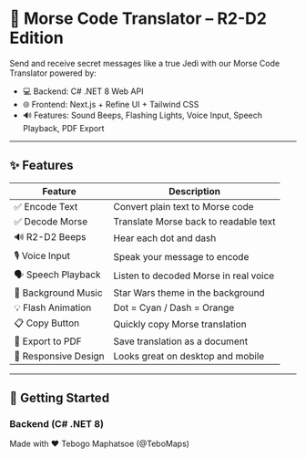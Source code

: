 # 🤖 Morse Code Translator – R2-D2 Edition

Send and receive secret messages like a true Jedi with our Morse Code Translator powered by:

- 💻 Backend: C# .NET 8 Web API
- 🌐 Frontend: Next.js + Refine UI + Tailwind CSS
- 🔊 Features: Sound Beeps, Flashing Lights, Voice Input, Speech Playback, PDF Export

---

## ✨ Features

| Feature             | Description                             |
|---------------------|-----------------------------------------|
| ✅ Encode Text       | Convert plain text to Morse code        |
| ✅ Decode Morse      | Translate Morse back to readable text   |
| 🔊 R2-D2 Beeps       | Hear each dot and dash                  |
| 🎙 Voice Input       | Speak your message to encode            |
| 🗣 Speech Playback   | Listen to decoded Morse in real voice   |
| 🎵 Background Music  | Star Wars theme in the background       |
| 💡 Flash Animation   | Dot = Cyan / Dash = Orange              |
| 📋 Copy Button       | Quickly copy Morse translation          |
| 📄 Export to PDF     | Save translation as a document          |
| 🤖 Responsive Design | Looks great on desktop and mobile       |

---

## 🚀 Getting Started

### Backend (C# .NET 8)



Made with ❤️ Tebogo Maphatsoe (@TeboMaps)

